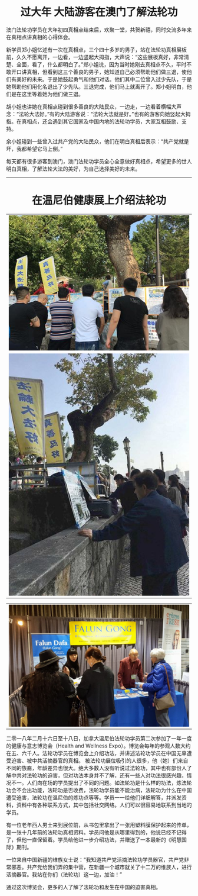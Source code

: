 <h1 align="center"><b>过大年 大陆游客在澳门了解法轮功</b></h1>

<table border="0" cellspacing="3" cellpadding="3">
<tbody>
<tr>
<td align="center"><IMG SRC="bird/img/2018-2-21-macau-chinese-new-year_01--ss.jpg" width=800></td>
</tr>
<tr>
 <td align="center"><IMG SRC="bird/img/2018-2-21-macau-chinese-new-year_03--ss.jpg" width=800></td>
 </tr>
<tr>

澳门法轮功学员在大年初四真相点结束后，欢聚一堂，共贺新禧，同时交流多年来在真相点讲真相的心得体会。

新学员郑小姐忆述有一次在真相点，三个四十多岁的男子，站在法轮功真相展板前，久久不愿离开，一边看，一边竖起大拇指，大声说：“这些展板真好，非常清楚、全面，看了，什么都明白了。”郑小姐说，因为当时她刚去真相点不久，平时不敢开口讲真相，但看到这三个善良的男子，她知道自己必须帮助他们做三退，使他们有美好的未来。于是她鼓起勇气和他们对话。他们其中二位曾入过少先队，于是她帮助他们用化名退出了少先队。三退完成，他们马上就离开了。郑小姐明白，他们是在这里等着她为他们做三退。

胡小姐也讲她在真相点碰到很多善良的大陆民众，一边走，一边看着横幅大声念：“法轮大法好。”有的大陆游客说：“法轮大法就是好。”也有的游客向她竖起大拇指。在真相点，还会遇到其它国家及中国内地的法轮功学员，大家互相鼓励、支持。

余小姐碰到一些曾入过共产党的大陆民众，他们在明白真相后表示：“共产党就是坏，我都希望它马上倒。”

每天都有很多游客到澳门，澳门法轮功学员全心全意做好真相点，希望更多的世人明白真相，了解法轮大法的美好，为自己选择美好的未来。

<hr>

<h1 align="center"><b>在温尼伯健康展上介绍法轮功</b></h1>

<table border="0" cellspacing="3" cellpadding="3">
<tbody>
<tr>
<td align="center"><IMG SRC="bird/img/2018-2-21-canada-winnipeg-health-expo_01.jpg" width=880></td>
</tr>
<tr>

</tbody>
</table>

二零一八年二月十六日至十八日，加拿大温尼伯法轮功学员第二次参加了一年一度的健康与意志博览会（Health and Wellness Expo）。博览会每年的参观人数大约在五、六千人。法轮功学员在博览会上介绍功法，并讲述法轮功学员在中国无辜遭受迫害、被中共活摘器官的真相。
被法轮功展位吸引的人很多，他（她）们来自不同的族裔，年龄差异也很大。绝大多数人没有听说过法轮功，其中也有部份人了解中共对法轮功的迫害，但对功法本身并不了解，还有一些人对功法很感兴趣，情况不一。人们向在场的学员提出了不同的问题。如法轮功是什么样的功法，炼法轮功会不会出功能，法轮功是否收费，法轮功学员能不能治病，法轮功为什么在中国遭受迫害，法轮功在温尼伯的炼功点等等。学员一一给他们详细解答，并派发资料，资料中有各种联系方式，其中包括社交网络。人们可以很容易地联系到当地的学员。

有一位老年西人男士来到展位前，从书包里拿出了一张用塑料膜保护起来的传单，是一张十几年前的法轮功真相资料。学员问他是从哪里得到的，他说已经不记得了，但他一直保留着。学员给他进一步介绍功法，并赠送了一本最新的《明慧国际》期刊。

一位来自中国新疆的维族女士说：“我知道共产党活摘法轮功学员器官，共产党非常邪恶。共产党给我们弄的集中营，在新疆一个城市就关了十二万的维族人，进行活摘器官。我站在你们（法轮功）这一边，加油！”

通过这次博览会，更多的人了解了法轮功和发生在中国的迫害真相。
